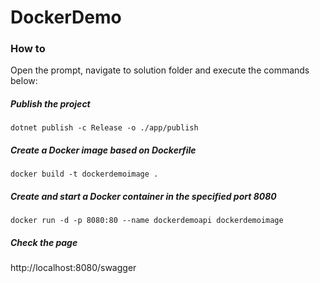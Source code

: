 # DockerDemo

### How to
Open the prompt, navigate to solution folder and execute the commands below:

##### Publish the project

```
dotnet publish -c Release -o ./app/publish
```

##### Create a Docker image based on Dockerfile
```
docker build -t dockerdemoimage .
```

##### Create and start a Docker container in the specified port 8080
```
docker run -d -p 8080:80 --name dockerdemoapi dockerdemoimage
```

##### Check the page
http://localhost:8080/swagger
